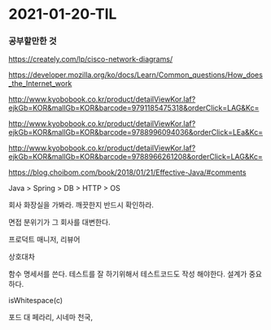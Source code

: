 # 2021-01-20-TIL

### 공부할만한 것

https://creately.com/lp/cisco-network-diagrams/

https://developer.mozilla.org/ko/docs/Learn/Common_questions/How_does_the_Internet_work

http://www.kyobobook.co.kr/product/detailViewKor.laf?ejkGb=KOR&mallGb=KOR&barcode=9791185475318&orderClick=LAG&Kc=

http://www.kyobobook.co.kr/product/detailViewKor.laf?ejkGb=KOR&mallGb=KOR&barcode=9788996094036&orderClick=LEa&Kc=

http://www.kyobobook.co.kr/product/detailViewKor.laf?ejkGb=KOR&mallGb=KOR&barcode=9788966261208&orderClick=LAG&Kc=

https://blog.choibom.com/book/2018/01/21/Effective-Java/#comments

Java > Spring > DB > HTTP > OS

회사 화장실을 가봐라. 깨끗한지 반드시 확인하라.

면접 분위기가 그 회사를 대변한다.

프로덕트 매니저, 리뷰어

상호대차

함수 명세서를 쓴다. 테스트를 잘 하기위해서 테스트코드도 작성 해야한다. 설계가 중요하다.

isWhitespace(c)



포드 대 페라리, 시네마 천국, 

